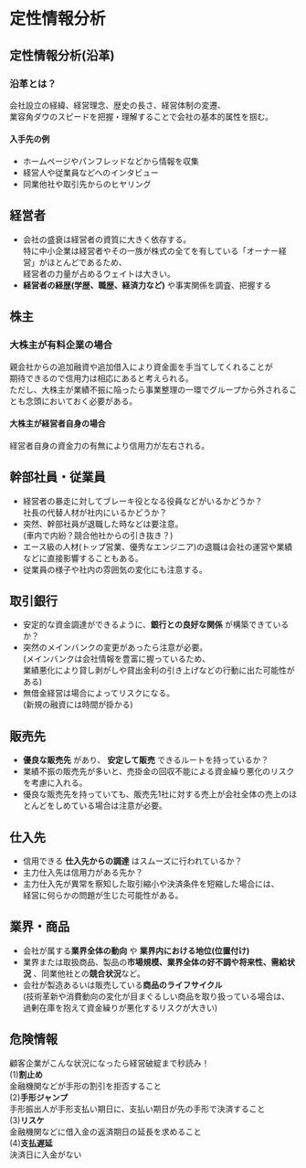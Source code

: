 # 定性情報分析  
## 定性情報分析(沿革)  
### 沿革とは？  
会社設立の経緯、経営理念、歴史の長さ、経営体制の変遷、<br>業容角ダウのスピードを把握・理解することで会社の基本的属性を掴む。  
#### 入手先の例  
* ホームページやパンフレッドなどから情報を収集  
* 経営人や従業員などへのインタビュー  
* 同業他社や取引先からのヒヤリング  
## 経営者  
* 会社の盛衰は経営者の資質に大きく依存する。  
特に中小企業は経営者やその一族が株式の全てを有している「オーナー経営」がほとんどであるため、<br>経営者の力量が占めるウェイトは大きい。  
* **経営者の経歴(学歴、職歴、経済力など)** や事実関係を調査、把握する    
## 株主  
### 大株主が有料企業の場合  
親会社からの追加融資や追加借入により資金面を手当てしてくれることが<br>期待できるので信用力は相応にあると考えられる。  
ただし、大株主が業績不振に陥ったら事業整理の一環でグループから外されることも念頭においておく必要がある。  
#### 大株主が経営者自身の場合  
経営者自身の資金力の有無により信用力が左右される。  
## 幹部社員・従業員  
* 経営者の暴走に対してブレーキ役となる役員などがいるかどうか？<br>社長の代替人材が社内にいるかどうか？  
* 突然、幹部社員が退職した時などは要注意。<br>(車内で内紛？競合他社からの引き抜き？)  
* エース級の人材(トップ営業、優秀なエンジニア)の退職は会社の運営や業績などに直接影響することもある。  
* 従業員の様子や社内の雰囲気の変化にも注意する。  
## 取引銀行  
* 安定的な資金調達ができるように、**銀行との良好な関係** が構築できているか？
* 突然のメインバンクの変更があったら注意が必要。  
(メインバンクは会社情報を豊富に握っているため、<br>業績悪化により貸し剥がしや貸出金利の引き上げなどの行動に出た可能性がある)  
* 無借金経営は場合によってリスクになる。<br>(新規の融資には時間が掛かる)  
## 販売先  
* **優良な販売先** があり、 **安定して販売** できるルートを持っているか？  
* 業績不振の販売先が多いと、売掛金の回収不能による資金繰り悪化のリスクを考慮に入れる。  
* 優良な販売先を持っていても、販売先1社に対する売上が会社全体の売上のほとんどをしめている場合は注意が必要。  
## 仕入先  
* 信用できる **仕入先からの調達** はスムーズに行われているか？  
* 主力仕入先は信用力がある先か？  
* 主力仕入先が異常を察知した取引縮小や決済条件を短縮した場合には、<br>経営に何らかの問題が生じた可能性がある。  
## 業界・商品  
* 会社が属する**業界全体の動向** や **業界内における地位(位置付け)**  
* 業界または取扱商品、製品の**市場規模、業界全体の好不調や将来性、需給状況** 、同業他社との**競合状況**など。  
* 会社が製造あるいは販売している**商品のライフサイクル**  
(技術革新や消費動向の変化が目まぐるしい商品を取り扱っている場合は、<br>過剰在庫を抱えて資金繰りが悪化するリスクが大きい)  
## 危険情報  
顧客企業がこんな状況になったら経営破綻まで秒読み！  
(1)**割止め**  
金融機関などが手形の割引を拒否すること  
(2)**手形ジャンプ**  
手形振出人が手形支払い期日に、支払い期日が先の手形で決済すること  
(3)**リスケ**  
金融機関などに借入金の返済期日の延長を求めること  
(4)**支払遅延**  
決済日に入金がない
